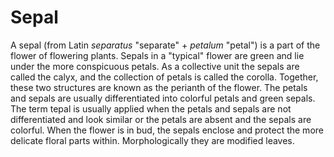 # Sepal

A sepal \(from Latin *separatus* "separate" + *petalum* "petal"\) is a part of the flower of flowering plants. Sepals in a "typical" flower are green and lie under the more conspicuous petals. As a collective unit the sepals are called the calyx, and the collection of petals is called the corolla. Together, these two structures are known as the perianth of the flower. The petals and sepals are usually differentiated into colorful petals and green sepals. The term tepal is usually applied when the petals and sepals are not differentiated and look similar or the petals are absent and the sepals are colorful. When the flower is in bud, the sepals enclose and protect the more delicate floral parts within. Morphologically they are modified leaves.

